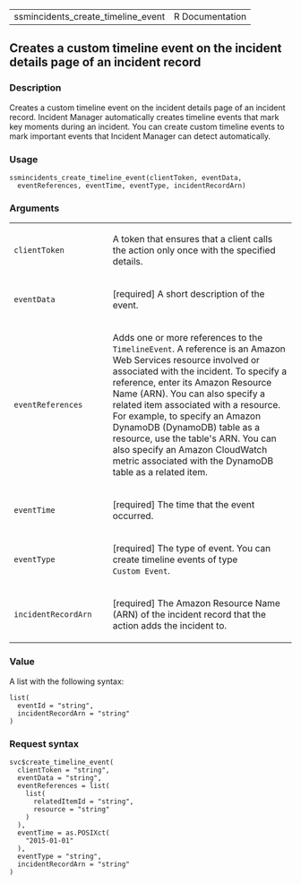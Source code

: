 <table style="width: 100%;">
<tbody>
<tr class="odd">
<td>ssmincidents_create_timeline_event</td>
<td style="text-align: right;">R Documentation</td>
</tr>
</tbody>
</table>

## Creates a custom timeline event on the incident details page of an incident record

### Description

Creates a custom timeline event on the incident details page of an
incident record. Incident Manager automatically creates timeline events
that mark key moments during an incident. You can create custom timeline
events to mark important events that Incident Manager can detect
automatically.

### Usage

    ssmincidents_create_timeline_event(clientToken, eventData,
      eventReferences, eventTime, eventType, incidentRecordArn)

### Arguments

<table>
<colgroup>
<col style="width: 35%" />
<col style="width: 65%" />
</colgroup>
<tbody>
<tr class="odd">
<td><code
id="ssmincidents_create_timeline_event_:_clientToken">clientToken</code></td>
<td><p>A token that ensures that a client calls the action only once
with the specified details.</p></td>
</tr>
<tr class="even">
<td><code
id="ssmincidents_create_timeline_event_:_eventData">eventData</code></td>
<td><p>[required] A short description of the event.</p></td>
</tr>
<tr class="odd">
<td><code
id="ssmincidents_create_timeline_event_:_eventReferences">eventReferences</code></td>
<td><p>Adds one or more references to the <code>TimelineEvent</code>. A
reference is an Amazon Web Services resource involved or associated with
the incident. To specify a reference, enter its Amazon Resource Name
(ARN). You can also specify a related item associated with a resource.
For example, to specify an Amazon DynamoDB (DynamoDB) table as a
resource, use the table's ARN. You can also specify an Amazon CloudWatch
metric associated with the DynamoDB table as a related item.</p></td>
</tr>
<tr class="even">
<td><code
id="ssmincidents_create_timeline_event_:_eventTime">eventTime</code></td>
<td><p>[required] The time that the event occurred.</p></td>
</tr>
<tr class="odd">
<td><code
id="ssmincidents_create_timeline_event_:_eventType">eventType</code></td>
<td><p>[required] The type of event. You can create timeline events of
type <code style="white-space: pre;">⁠Custom Event⁠</code>.</p></td>
</tr>
<tr class="even">
<td><code
id="ssmincidents_create_timeline_event_:_incidentRecordArn">incidentRecordArn</code></td>
<td><p>[required] The Amazon Resource Name (ARN) of the incident record
that the action adds the incident to.</p></td>
</tr>
</tbody>
</table>

### Value

A list with the following syntax:

    list(
      eventId = "string",
      incidentRecordArn = "string"
    )

### Request syntax

    svc$create_timeline_event(
      clientToken = "string",
      eventData = "string",
      eventReferences = list(
        list(
          relatedItemId = "string",
          resource = "string"
        )
      ),
      eventTime = as.POSIXct(
        "2015-01-01"
      ),
      eventType = "string",
      incidentRecordArn = "string"
    )
